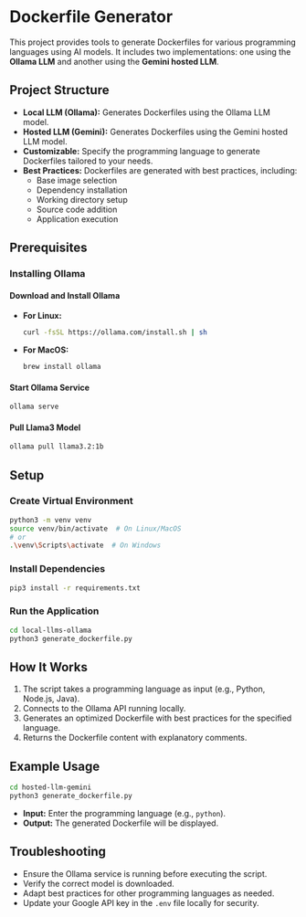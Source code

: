 # Dockerfile Generator

This project provides tools to generate Dockerfiles for various programming languages using AI models. It includes two implementations: one using the **Ollama LLM** and another using the **Gemini hosted LLM**.

## Project Structure

- **Local LLM (Ollama):** Generates Dockerfiles using the Ollama LLM model.
- **Hosted LLM (Gemini):** Generates Dockerfiles using the Gemini hosted LLM model.
- **Customizable:** Specify the programming language to generate Dockerfiles tailored to your needs.
- **Best Practices:** Dockerfiles are generated with best practices, including:
  - Base image selection
  - Dependency installation
  - Working directory setup
  - Source code addition
  - Application execution

## Prerequisites

### Installing Ollama

#### Download and Install Ollama

- **For Linux:**
  ```bash
  curl -fsSL https://ollama.com/install.sh | sh
  ```

- **For MacOS:**
  ```bash
  brew install ollama
  ```

#### Start Ollama Service
```bash
ollama serve
```

#### Pull Llama3 Model
```bash
ollama pull llama3.2:1b
```

## Setup

### Create Virtual Environment
```bash
python3 -m venv venv
source venv/bin/activate  # On Linux/MacOS
# or
.\venv\Scripts\activate  # On Windows
```

### Install Dependencies
```bash
pip3 install -r requirements.txt
```

### Run the Application
```bash
cd local-llms-ollama
python3 generate_dockerfile.py
```

## How It Works

1. The script takes a programming language as input (e.g., Python, Node.js, Java).
2. Connects to the Ollama API running locally.
3. Generates an optimized Dockerfile with best practices for the specified language.
4. Returns the Dockerfile content with explanatory comments.

## Example Usage

```bash
cd hosted-llm-gemini
python3 generate_dockerfile.py
```

- **Input:** Enter the programming language (e.g., `python`).
- **Output:** The generated Dockerfile will be displayed.

## Troubleshooting

- Ensure the Ollama service is running before executing the script.
- Verify the correct model is downloaded.
- Adapt best practices for other programming languages as needed.
- Update your Google API key in the `.env` file locally for security.